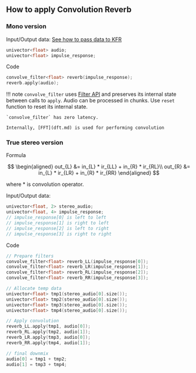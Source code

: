 ## How to apply Convolution Reverb

### Mono version

Input/Output data: [See how to pass data to KFR](basics.md)
```c++
univector<float> audio;
univector<float> impulse_response;
```
Code
```c++
convolve_filter<float> reverb(impulse_response);
reverb.apply(audio);
```

!!! note
    `convolve_filter` uses [Filter API](auto/filter.md) and preserves its internal state between calls to `apply`.
    Audio can be processed in chunks.
    Use `reset` function to reset its internal state.

    `convolve_filter` has zero latency.

    Internally, [FFT](dft.md) is used for performing convolution

### True stereo version

Formula

$$
\begin{aligned}
    out_{L} &= in_{L} * ir_{LL} + in_{R} * ir_{RL}\\
    out_{R} &= in_{L} * ir_{LR} + in_{R} * ir_{RR}
\end{aligned}
$$

where $*$ is convolution operator.

Input/Output data:
```c++
univector<float, 2> stereo_audio;
univector<float, 4> impulse_response;
// impulse_response[0] is left to left
// impulse_response[1] is right to left
// impulse_response[2] is left to right
// impulse_response[3] is right to right
```
Code
```c++
// Prepare filters
convolve_filter<float> reverb_LL(impulse_response[0]);
convolve_filter<float> reverb_LR(impulse_response[1]);
convolve_filter<float> reverb_RL(impulse_response[2]);
convolve_filter<float> reverb_RR(impulse_response[3]);

// Allocate temp data
univector<float> tmp1(stereo_audio[0].size());
univector<float> tmp2(stereo_audio[0].size());
univector<float> tmp3(stereo_audio[0].size());
univector<float> tmp4(stereo_audio[0].size());

// Apply convolution
reverb_LL.apply(tmp1, audio[0]);
reverb_RL.apply(tmp2, audio[1]);
reverb_LR.apply(tmp3, audio[0]);
reverb_RR.apply(tmp4, audio[1]);

// final downmix
audio[0] = tmp1 + tmp2;
audio[1] = tmp3 + tmp4;
```
